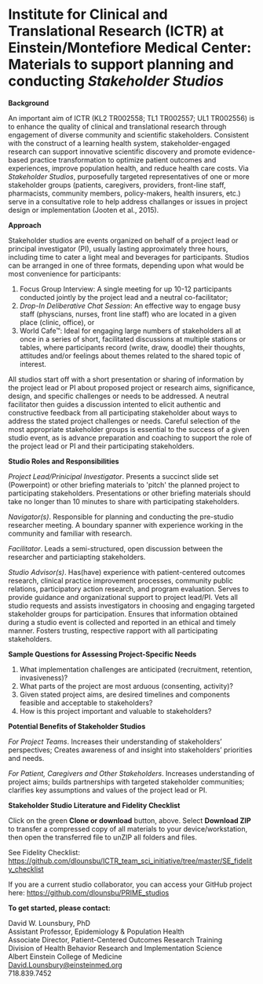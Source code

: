 # Institute for Clinical and Translational Research (ICTR) at Einstein/Montefiore Medical Center: Materials to support planning and conducting <i>Stakeholder Studios</i>

<b>Background</b>

An important aim of ICTR (KL2 TR002558; TL1 TR002557; UL1 TR002556) is to enhance the quality of clinical and translational research through engagement of diverse community and scientific stakeholders. Consistent with the construct of a learning health system, stakeholder-engaged research can support innovative scientific discovery and promote evidence-based practice transformation to optimize patient outcomes and experiences, improve population health, and reduce health care costs. Via <i>Stakeholder Studios</i>, purposefully targeted representatives of one or more stakeholder groups (patients, caregivers, providers, front-line staff, pharmacists, community members, policy-makers, health insurers, etc.) serve in a consultative role to help address challanges or issues in project design or implementation (Jooten et al., 2015).

<b>Approach</b>

Stakeholder studios are events organized on behalf of a project lead or principal investigator (PI), usually lasting approximately three hours, including time to cater a light meal and beverages for participants. Studios can be arranged in one of three formats, depending upon what would be most convenience for participants:

1. Focus Group Interview: A single meeting for up 10-12 participants conducted jointly by the project lead and a neutral co-facilitator;   
2. <i>Drop-In Deliberative Chat Session</i>: An effective way to engage busy staff (physcians, nurses, front line staff) who are located in a given place (clinic, office), or
3. World Cafe™: Ideal for engaging large numbers of stakeholders all at once in a series of short, facilitated discussions at multiple stations or tables, where participants record (write, draw, doodle) their thoughts, attitudes and/or feelings about themes related to the shared topic of interest. 

All studios start off with a short presentation or sharing of information by the project lead or PI about proposed project or research aims, significance, design, and specific challenges or needs to be addressed. A neutral facilitator then guides a discussion intented to elicit authentic and constructive feedback from all participating stakeholder about ways to address the stated project challenges or needs. Careful selection of the most appropriate stakeholder groups is essential to the success of a given studio event, as is advance preparation and coaching to support the role of the project lead or PI  and their participating stakeholders.

<b>Studio Roles and Responsibilities</b>

<i>Project Lead/Prinicipal Investigator</i>. Presents a succinct slide set (Powerpoint) or other briefing materials to 'pitch' the planned project to participating stakeholders. Presentations or other briefing materials should take no longer than 10 minutes to share with participating stakeholders.

<i>Navigator(s)</i>. Responsible for planning and conducting the pre-studio researcher meeting. A boundary spanner with experience working in the community and familiar with research.

<i>Facilitator</i>. Leads a semi-structured, open discussion between the researcher and particiapting stakeholders.

<i>Studio Advisor(s)</i>. Has(have) experience with patient-centered outcomes research, clinical practice improvement processes, community public relations, participatory action research, and program evaluation. Serves to provide guidance and organizational support to project lead/PI. Vets all studio requests and assists investigators in choosing and engaging targeted stakeholder groups for participation. Ensures that information obtained during a studio event is collected and reported in an ethical and timely manner. Fosters trusting, respective rapport with all participating stakeholders.  

<b>Sample Questions for Assessing Project-Specific Needs</b>

1.	What implementation challenges are anticipated (recruitment, retention, invasiveness)?
2.	What parts of the project are most arduous (consenting, activity)?
3.	Given stated project aims, are desired timelines and components feasible and acceptable to stakeholders?
4.	How is this project important and valuable to stakeholders?

<b>Potential Benefits of Stakeholder Studios</b>

<i>For Project Teams</i>. Increases their understanding of stakeholders’ perspectives; Creates awareness of and insight into stakeholders’ priorities and needs.

<i>For Patient, Caregivers and Other Stakeholders</i>. Increases understanding of project aims; builds partnerships with targeted stakeholder communities; clarifies key assumptions and values of the project lead or PI.

<b>Stakeholder Studio Literature and Fidelity Checklist</b> 

Click on the green <b>Clone or download</b> button, above. Select <b>Download ZIP</b> to transfer a compressed copy of all materials to your device/workstation, then open the transferred file to unZIP all folders and files. 

See Fidelity Checklist: https://github.com/dlounsbu/ICTR_team_sci_initiative/tree/master/SE_fidelity_checklist

If you are a current studio collaborator, you can access your GitHub project here: https://github.com/dlounsbu/PRIME_studios

<b>To get started, please contact:</b>

David W. Lounsbury, PhD</br>
Assistant Professor, Epidemiology & Population Health</br>
Associate Director, Patient-Centered Outcomes Research Training</br>
Division of Health Behavior Research and Implementation Science</br>
Albert Einstein College of Medicine</br>
David.Lounsbury@einsteinmed.org</br>
718.839.7452</br>
